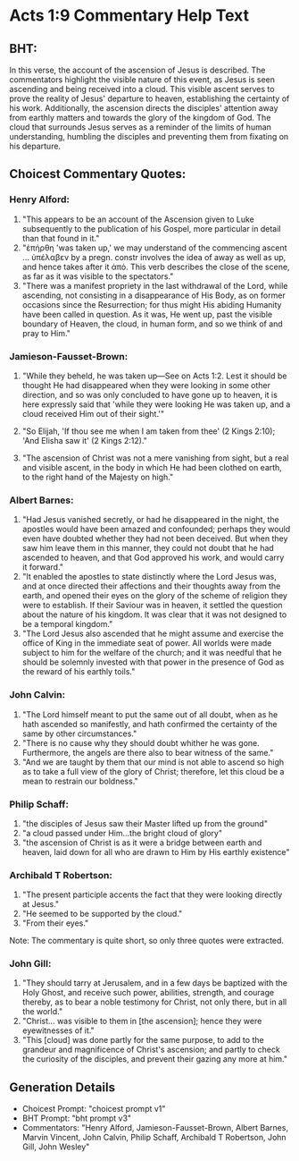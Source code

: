 # Acts 1:9 Commentary Help Text

## BHT:
In this verse, the account of the ascension of Jesus is described. The commentators highlight the visible nature of this event, as Jesus is seen ascending and being received into a cloud. This visible ascent serves to prove the reality of Jesus' departure to heaven, establishing the certainty of his work. Additionally, the ascension directs the disciples' attention away from earthly matters and towards the glory of the kingdom of God. The cloud that surrounds Jesus serves as a reminder of the limits of human understanding, humbling the disciples and preventing them from fixating on his departure.

## Choicest Commentary Quotes:
### Henry Alford:
1. "This appears to be an account of the Ascension given to Luke subsequently to the publication of his Gospel, more particular in detail than that found in it."
2. "ἐπήρθη 'was taken up,' we may understand of the commencing ascent ... ὑπέλαβεν by a pregn. constr involves the idea of away as well as up, and hence takes after it ἀπό. This verb describes the close of the scene, as far as it was visible to the spectators."
3. "There was a manifest propriety in the last withdrawal of the Lord, while ascending, not consisting in a disappearance of His Body, as on former occasions since the Resurrection; for thus might His abiding Humanity have been called in question. As it was, He went up, past the visible boundary of Heaven, the cloud, in human form, and so we think of and pray to Him."

### Jamieson-Fausset-Brown:
1. "While they beheld, he was taken up—See on Acts 1:2. Lest it should be thought He had disappeared when they were looking in some other direction, and so was only concluded to have gone up to heaven, it is here expressly said that 'while they were looking He was taken up, and a cloud received Him out of their sight.'" 

2. "So Elijah, 'If thou see me when I am taken from thee' (2 Kings 2:10); 'And Elisha saw it' (2 Kings 2:12)."

3. "The ascension of Christ was not a mere vanishing from sight, but a real and visible ascent, in the body in which He had been clothed on earth, to the right hand of the Majesty on high."

### Albert Barnes:
1. "Had Jesus vanished secretly, or had he disappeared in the night, the apostles would have been amazed and confounded; perhaps they would even have doubted whether they had not been deceived. But when they saw him leave them in this manner, they could not doubt that he had ascended to heaven, and that God approved his work, and would carry it forward."
2. "It enabled the apostles to state distinctly where the Lord Jesus was, and at once directed their affections and their thoughts away from the earth, and opened their eyes on the glory of the scheme of religion they were to establish. If their Saviour was in heaven, it settled the question about the nature of his kingdom. It was clear that it was not designed to be a temporal kingdom."
3. "The Lord Jesus also ascended that he might assume and exercise the office of King in the immediate seat of power. All worlds were made subject to him for the welfare of the church; and it was needful that he should be solemnly invested with that power in the presence of God as the reward of his earthly toils."

### John Calvin:
1. "The Lord himself meant to put the same out of all doubt, when as he hath ascended so manifestly, and hath confirmed the certainty of the same by other circumstances."
2. "There is no cause why they should doubt whither he was gone. Furthermore, the angels are there also to bear witness of the same."
3. "And we are taught by them that our mind is not able to ascend so high as to take a full view of the glory of Christ; therefore, let this cloud be a mean to restrain our boldness."

### Philip Schaff:
1. "the disciples of Jesus saw their Master lifted up from the ground"
2. "a cloud passed under Him...the bright cloud of glory"
3. "the ascension of Christ is as it were a bridge between earth and heaven, laid down for all who are drawn to Him by His earthly existence"

### Archibald T Robertson:
1. "The present participle accents the fact that they were looking directly at Jesus."
2. "He seemed to be supported by the cloud."
3. "From their eyes."

Note: The commentary is quite short, so only three quotes were extracted.

### John Gill:
1. "They should tarry at Jerusalem, and in a few days be baptized with the Holy Ghost, and receive such power, abilities, strength, and courage thereby, as to bear a noble testimony for Christ, not only there, but in all the world." 
2. "Christ... was visible to them in [the ascension]; hence they were eyewitnesses of it."
3. "This [cloud] was done partly for the same purpose, to add to the grandeur and magnificence of Christ's ascension; and partly to check the curiosity of the disciples, and prevent their gazing any more at him."


## Generation Details
- Choicest Prompt: "choicest prompt v1"
- BHT Prompt: "bht prompt v3"
- Commentators: "Henry Alford, Jamieson-Fausset-Brown, Albert Barnes, Marvin Vincent, John Calvin, Philip Schaff, Archibald T Robertson, John Gill, John Wesley"
